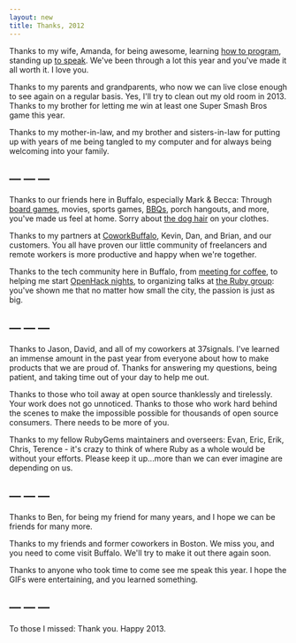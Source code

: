 ```yaml
---
layout: new
title: Thanks, 2012
---
```


Thanks to my wife, Amanda, for being awesome, learning [how to program](https://github.com/aquaranto), standing up [to speak](http://magic-ruby.com/). We've been through a lot this year and you've made it all worth it. I love you.

Thanks to my parents and grandparents, who now we can live close enough to see again on a regular basis. Yes, I'll try to clean out my old room in 2013. Thanks to my brother for letting me win at least one Super Smash Bros game this year.

Thanks to my mother-in-law, and my brother and sisters-in-law for putting up with years of me being tangled to my computer and for always being welcoming into your family.

## — — —

Thanks to our friends here in Buffalo, especially Mark & Becca: Through [board games](http://www.flickr.com/photos/qrush/8299296520/in/photostream/), movies, sports games, [BBQs](http://www.flickr.com/photos/qrush/8298244513/in/photostream), porch hangouts, and more, you've made us feel at home. Sorry about [the dog hair](http://www.flickr.com/photos/qrush/8298253709/in/photostream) on your clothes.

Thanks to my partners at [CoworkBuffalo](http://coworkbuffalo.com), Kevin, Dan, and Brian, and our customers. You all have proven our little community of freelancers and remote workers is more productive and happy when we're together.

Thanks to the tech community here in Buffalo, from [meeting for coffee](http://groups.google.com/group/buffalo-opencoffee-club), to helping me start [OpenHack nights](http://openhack.github.com), to organizing talks at [the Ruby group](http://meetup.com/Western-New-York-Ruby/): you've shown me that no matter how small the city, the passion is just as big.

## — — —

Thanks to Jason, David, and all of my coworkers at 37signals. I've learned an immense amount in the past year from everyone about how to make products that we are proud of. Thanks for answering my questions, being patient, and taking time out of your day to help me out.

Thanks to those who toil away at open source thanklessly and tirelessly. Your work does not go unnoticed. Thanks to those who work hard behind the scenes to make the impossible possible for thousands of open source consumers. There needs to be more of you.

Thanks to my fellow RubyGems maintainers and overseers: Evan, Eric, Erik, Chris, Terence - it's crazy to think of where Ruby as a whole would be without your efforts. Please keep it up...more than we can ever imagine are depending on us.

## — — —

Thanks to Ben, for being my friend for many years, and I hope we can be friends for many more.

Thanks to my friends and former coworkers in Boston. We miss you, and you need to come visit Buffalo. We'll try to make it out there again soon.

Thanks to anyone who took time to come see me speak this year. I hope the GIFs were entertaining, and you learned something.

## — — —

To those I missed: Thank you. Happy 2013.
